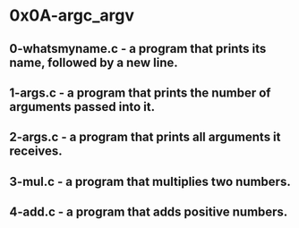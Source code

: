 # 0x0A-argc_argv
## 0-whatsmyname.c - a program that prints its name, followed by a new line.
## 1-args.c - a program that prints the number of arguments passed into it.
## 2-args.c - a program that prints all arguments it receives.
## 3-mul.c - a program that multiplies two numbers.
## 4-add.c - a program that adds positive numbers.
